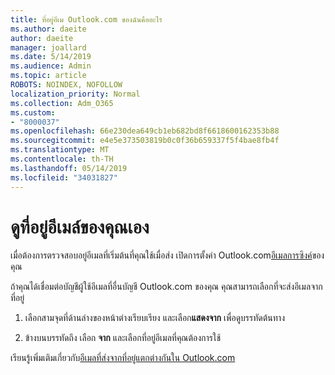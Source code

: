 ```yaml
---
title: ที่อยู่อีเม Outlook.com ของฉันคืออะไร
ms.author: daeite
author: daeite
manager: joallard
ms.date: 5/14/2019
ms.audience: Admin
ms.topic: article
ROBOTS: NOINDEX, NOFOLLOW
localization_priority: Normal
ms.collection: Adm_O365
ms.custom:
- "8000037"
ms.openlocfilehash: 66e230dea649cb1eb682bd8f6618600162353b88
ms.sourcegitcommit: e4e5e373503819b0c0f36b659337f5f4bae8fb4f
ms.translationtype: MT
ms.contentlocale: th-TH
ms.lasthandoff: 05/14/2019
ms.locfileid: "34031827"
---
```

# <a name="see-your-own-email-address"></a>ดูที่อยู่อีเมล์ของคุณเอง

เมื่อต้องการตรวจสอบอยู่อีเมลที่เริ่มต้นที่คุณใช้เมื่อส่ง เปิดการตั้งค่า Outlook.com[อีเมลการซิงค์](https://outlook.live.com/mail/options/mail/accounts)ของคุณ

ถ้าคุณได้เชื่อมต่อบัญชีผู้ใช้อีเมลที่อื่นบัญชี Outlook.com ของคุณ คุณสามารถเลือกที่จะส่งอีเมลจากที่อยู่

1. เลือกสามจุดที่ด้านล่างของหน้าต่างเรียบเรียง และเลือก**แสดงจาก** เพื่อดูบรรทัดต้นทาง

2. ข้างบนบรรทัดถึง เลือก **จาก** และเลือกที่อยู่อีเมลที่คุณต้องการใช้

เรียนรู้เพิ่มเติมเกี่ยวกับ[อีเมลที่ส่งจากที่อยู่แตกต่างกันใน Outlook.com](https://support.office.com/article/ccba89cb-141c-4a36-8c56-6d16a8556d2e)